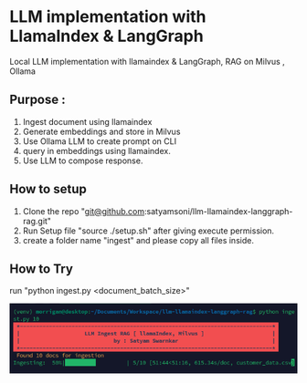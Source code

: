 # LLM implementation with LlamaIndex & LangGraph
Local LLM implementation with llamaindex & LangGraph, RAG on Milvus , Ollama

## Purpose : 
1. Ingest document using llamaindex 
2. Generate embeddings and store in Milvus
3. Use Ollama LLM to create prompt on CLI
4. query in embeddings using llamaindex.
5. Use LLM to compose response.

## How to setup 
1. Clone the repo "git@github.com:satyamsoni/llm-llamaindex-langgraph-rag.git"
2. Run Setup file "source ./setup.sh" after giving execute permission.
3. create a folder name "ingest" and please copy all files inside.


## How to Try
run "python ingest.py <document_batch_size>"

![Ingest Screenshot](ingest.png)